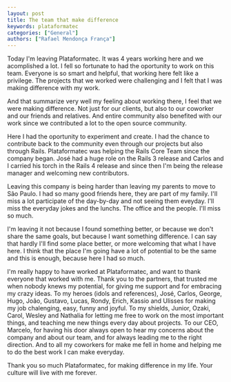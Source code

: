 ```yaml
---
layout: post
title: The team that make difference
keywords: plataformatec
categories: ["General"]
authors: ["Rafael Mendonça França"]
---
```


Today I'm leaving Plataformatec. It was 4 years working here and we acomplished a lot. I fell so
fortunate to had the oportunity to work on this team. Everyone is so smart and helpful,
that working here felt like a privilege. The projects that we worked were challenging and I felt that
I was making difference with my work.

And that summarize very well my feeling about working there, I feel that we were making difference.
Not just for our clients, but also to our coworker and our friends and relatives. And entire community
also benefited with our work since we contributed a lot to the open source community.

Here I had the oportunity to experiment and create. I had the chance to contribute back to the community
even through our projects but also through Rails. Plataformatec was helping the Rails Core Team since
the company began. José had a huge role on the Rails 3 release and Carlos and I carried his torch in the
Rails 4 release and since then I'm being the release manager and welcoming new contributors.

Leaving this company is being harder than leaving my parents to move to São Paulo. I had so many good
friends here, they are part of my family. I'll miss a lot participate of the day-by-day and not seeing
them eveyday. I'll miss the everyday jokes and the lunchs. The office and the people. I'll miss so much.

I'm leaving it not because I found something better, or because we don't share the same goals, but
because I want something difference. I can say that hardly I'll find some place better, or more
welcoming that what I have here. I think that the place I'm going have a lot of potential to be the
same and this is enough, because here I had so much.

I'm really happy to have worked at Plataformatec, and want to thank everyone that worked with me.
Thank you to the partners, that trusted me when nobody knews my potential, for giving me support and
for embracing my crazy ideas. To my heroes (idols and references), José, Carlos, George, Hugo, João,
Gustavo, Lucas, Rondy, Erich, Kassio and Ulisses for making my job chalenging, easy, funny and joyful.
To my shields, Junior, Ozaki, Carol, Wesley and Nathalia for letting me free to work on the most important
things, and teaching me new things every day about projects. To our CEO, Marcelo, for having his
door always open to hear my concerns about the company and about our team, and for always leading me
to the right direction. And to all my coworkers for make me fell in home and helping me to do the
best work I can make everyday.

Thank you so much Plataformatec, for making difference in my life. Your culture will live with me
forever.
